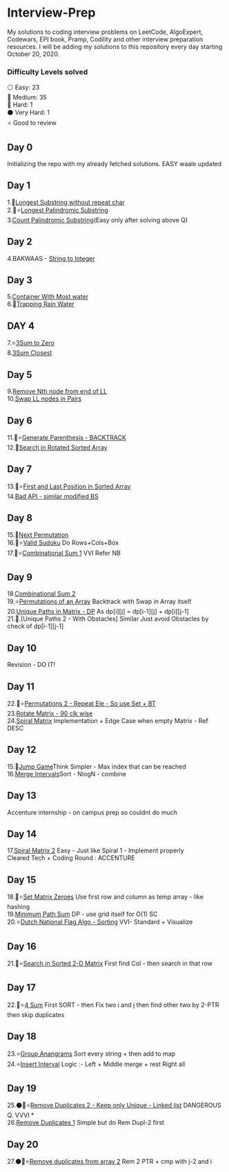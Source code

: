 # Interview-Prep
My solutions to coding interview problems on LeetCode, AlgoExpert, Codewars, EPI book, Pramp, Codility and other interview preparation resources. I will be adding my solutions to this repository every day starting October 20, 2020.

### Difficulty Levels solved

⚪ Easy: 23 <br />
🔵 Medium: 35 <br />
🔴 Hard: 1 <br />
⚫ Very Hard: 1 <br />
⭐ Good to review <br />

## Day 0
Initializing the repo with my already fetched solutions.
EASY waale updated

## Day 1
1.🔵[Longest Substring without repeat char](https://github.com/iam-aniket/Interview-Prep/blob/main/Strings-Hard/Longest%20Substring%20without%20repeat%20char.cpp) <br />
2.🔴⭐[Longest Palindromic Substring](https://github.com/iam-aniket/Interview-Prep/blob/main/DP/Longest%20Palindromic%20Substring.cpp)<br />
3.[Count Palindromic Substring](https://github.com/iam-aniket/Interview-Prep/blob/main/DP/Count%20Palindromic%20Substrings.cpp)(Easy only after solving above Q)<br/>

## Day 2
4.BAKWAAS - [String to Integer](https://github.com/iam-aniket/Interview-Prep/blob/main/String%20to%20Integer.cpp)<br/>

## Day 3
5.[Container With Most water](https://github.com/iam-aniket/Interview-Prep/blob/main/DP/Container%20With%20Most%20Water.cpp)<br/>
6.🔵[Trapping Rain Water](https://github.com/iam-aniket/Interview-Prep/blob/main/DP/Longest%20Palindromic%20Substring.cpp)<br/>

## DAY 4
7.⭐[3Sum to Zero](https://github.com/iam-aniket/Interview-Prep/blob/main/Hashing%20-%202%20PTR/3Sum.cpp)<br/>
8.[3Sum Closest](https://github.com/iam-aniket/Interview-Prep/blob/main/Hashing%20-%202%20PTR/3Sum%20Closest.cpp)<br/>

## Day 5
9.[Remove Nth node from end of LL](https://github.com/iam-aniket/Interview-Prep/blob/main/Linked%20List/Remove%20Nth%20Node%20from%20end.cpp)<br/>
10.[Swap LL nodes in Pairs](https://github.com/iam-aniket/Interview-Prep/blob/main/Linked%20List/Swap%20Nodes%20in%20Pairs.cpp)<br/>

## Day 6
11.🔴⭐[Generate Parenthesis - BACKTRACK](https://github.com/iam-aniket/Interview-Prep/blob/main/Backtrack/Generate%20Parenthesis.cpp)<br/>
12.🔵[Search in Rotated Sorted Array](https://github.com/iam-aniket/Interview-Prep/blob/main/Arrays/Search%20in%20Rotated%20Sorted%20Array.cpp)<br/>

## Day 7
13.🔵⭐[First and Last Position in Sorted Array](https://github.com/iam-aniket/Interview-Prep/blob/main/Binary%20Search/First%20and%20Last%20position%20in%20Sorted%20Array.cpp)<br/>
14.[Bad API - similar modified BS](https://github.com/iam-aniket/Interview-Prep/blob/main/Binary%20Search/Bad%20API.cpp)<br/>

## Day 8
15.🔵[Next Permutation](https://github.com/iam-aniket/Interview-Prep/blob/main/Strings-Hard/Next%20Permutation.cpp)<br/>
16.🔵⭐[Valid Sudoku](https://github.com/iam-aniket/Interview-Prep/blob/main/Backtrack/Valid%20Sudoku.cpp) Do Rows+Cols+Box <br/>
17.🔴⭐[Combinational Sum 1](https://github.com/iam-aniket/Interview-Prep/blob/main/Backtrack/Combinational%20Sum%201.cpp) VVI Refer NB<br/>

## Day 9
18.[Combinational Sum 2](https://github.com/iam-aniket/Interview-Prep/blob/main/Backtrack/Combinational%20Sum%202.cpp)<br/>
19.⭐[Permutations of an Array](https://github.com/iam-aniket/Interview-Prep/blob/main/Backtrack/Permutations.cpp) Backtrack with Swap in Array itself<br/>
20.[Unique Paths in Matrix - DP](https://github.com/iam-aniket/Interview-Prep/blob/main/DP/Unique%20Paths-1.cpp) As dp[i][j] = dp[i-1][j] + dp[i][j-1]<br/>
21.🔴.[Unique Paths 2 - With Obstacles] Similar Just avoid Obstacles by check of dp[i-1][j-1]<br/>

## Day 10
Revision - DO IT!

## Day 11
22.🔴⭐[Permutations 2 - Repeat Ele - So use Set + BT](https://github.com/iam-aniket/Interview-Prep/blob/main/Backtrack/Permutations%202.cpp)<br/>
23.[Rotate Matrix - 90 clk wise](https://github.com/iam-aniket/Interview-Prep/blob/main/Rotate%20Matrix%2090%20clk%20wise.cpp)<br/>
24.[Spiral Matrix](https://github.com/iam-aniket/Interview-Prep/blob/main/Spiral%20Matrix.cpp) Implementation + Edge Case when empty Matrix - Ref DESC<br/>

## Day 12
15.🔵[Jump Game](https://github.com/iam-aniket/Interview-Prep/blob/main/Jump%20Game.cpp)Think Simpler - Max index that can be reached<br/>
16.[Merge Intervals](https://github.com/iam-aniket/Interview-Prep/blob/main/Sorting/Merge%20Intervals.cpp)Sort - NlogN - combine<br/>

## Day 13
Accenture internship - on campus prep so couldnt do much

## Day 14
17.[Spiral Matrix 2](https://github.com/iam-aniket/Interview-Prep/blob/main/Spiral%20Matrix%202.cpp) Easy - Just like Spiral 1 - Implement properly <br/>
Cleared Tech + Coding Round : ACCENTURE<br/>

## Day 15
18.🔴⭐[Set Matrix Zeroes](https://github.com/iam-aniket/Interview-Prep/blob/main/Set%20Matrix%20Zeroes.cpp) Use first row and column as temp array - like hashing <br/>
19.[Minimum Path Sum](https://github.com/iam-aniket/Interview-Prep/blob/main/DP/Minimum%20Path%20Sum.cpp) DP - use grid itself for O(1) SC <br/>
20.⭐[Dutch National Flag Algo - Sorting](https://github.com/iam-aniket/Interview-Prep/blob/main/Sorting/Dutch%20National%20Flag.cpp) VVI- Standard + Visualize<br/>

## Day 16
21.🔴⭐[Search in Sorted 2-D Matrix](https://github.com/iam-aniket/Interview-Prep/blob/main/Binary%20Search/Search%20in%20sorted%202-D%20Matrix.cpp) First find Col - then search in that row<br/>

## Day 17
22.🔴⭐[4 Sum](https://github.com/iam-aniket/Interview-Prep/blob/main/Hashing%20-%202%20PTR/4%20Sum.cpp) First SORT - then Fix two i and j then find other two by 2-PTR then skip duplicates<br/>

## Day 18
23.⭐[Group Anangrams](https://github.com/iam-aniket/Interview-Prep/blob/main/Hashing%20-%202%20PTR/Group%20Anagrams.cpp) Sort every string + then add to map <br/>
24.⭐[Insert Interval](https://github.com/iam-aniket/Interview-Prep/blob/main/Logic/Insert%20Interval.cpp) Logic :- Left + Middle merge + rest Right all <br/>

## Day 19
25.⚫🔴⭐[Remove Duplicates 2 - Keep only Unique - Linked list](https://github.com/iam-aniket/Interview-Prep/blob/main/Linked%20List/Remove%20Duplicates%202%20-%20Keep%20only%20unique.cpp) DANGEROUS Q. VVVI * <br/>
26.[Remove Duplicates 1](https://github.com/iam-aniket/Interview-Prep/blob/main/Linked%20List/Remove%20Duplicates%201.cpp) Simple but do Rem Dupl-2 first<br/>

## Day 20
27.⚫🔴⭐[Remove duplicates from array 2](https://github.com/iam-aniket/Interview-Prep/blob/main/Arrays/Remove%20duplicates%20from%20array%202.cpp) Rem 2 PTR + cmp with j-2 and i<br/>


